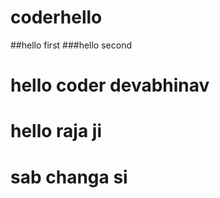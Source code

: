 # coderhello

##hello first
###hello second

# hello coder devabhinav

# hello raja ji
# sab changa si
